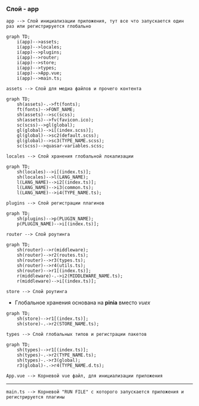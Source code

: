 ### Слой - app 
    app --> Слой инициализации приложения, тут все что запускается один раз или регистрируется глобально
```mermaid
graph TD;
    i(app)-->assets;
    i(app)-->locales;
    i(app)-->plugins;
    i(app)-->router;
    i(app)-->store;
    i(app)-->types;
    i(app)-->App.vue;
    i(app)-->main.ts;
```
    assets --> Слой для медиа файлов и прочего контента
```mermaid
graph TD;
    sh(assets)-.->ft(fonts);
    ft(fonts)-->FONT_NAME;
    sh(assets)-->sc(scss);
    sh(assets)-->fv(favicon.ico);
    sc(scss)-->gl(global);
    gl(global)-->i[(index.scss)];
    gl(global)-->sc2(default.scss);
    gl(global)-->sc3(TYPE_NAME.scss);
    sc(scss)-->quasar-variables.scss;
```
    locales --> Слой хранения глобальной локализации
```mermaid
graph TD;
    sh(locales)-->i[(index.ts)];
    sh(locales)-->l(LANG_NAME);
    l(LANG_NAME)-->i2[(index.ts)];
    l(LANG_NAME)-->i3(common.ts);
    l(LANG_NAME)-->i4(TYPE_NAME.ts);
```
    plugins --> Слой регистрации плагинов
```mermaid
graph TD;
    sh(plugins)-->p(PLUGIN_NAME);
    p(PLUGIN_NAME)-->i[(index.ts)];
```
    router --> Слой роутинга
```mermaid
graph TD;
    sh(router)-->r(middleware);
    sh(router)-->r2(routes.ts);
    sh(router)-->r3(types.ts);
    sh(router)-->r4(utils.ts);
    sh(router)-->r1[(index.ts)];
    r(middleware)-.->i2(MIDDLEWARE_NAME.ts);
    r(middleware)-->i[(index.ts)];
```
    store --> Слой роутинга
 - Глобальное хранения основана на **pinia** вместо *vuex*
```mermaid
graph TD;
    sh(store)-->r1[(index.ts)];
    sh(store)-.->r2(STORE_NAME.ts);
```
    types --> Слой глобальных типов и регистрации пакетов
```mermaid
graph TD;
    sh(types)-->r1[(index.ts)];
    sh(types)-.->r2(TYPE_NAME.ts);
    sh(types)-.->r3(global);
    r3(global)-.->r4(TYPE_NAME.d.ts);
```
    App.vue --> Корневой vue файл, для инициализации приложения
***
    main.ts --> Корневой "RUN FILE" с которого запускается приложения и регистрируется плагины